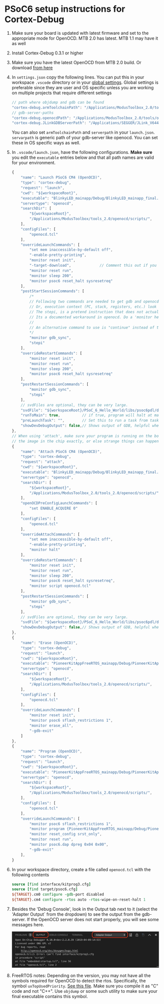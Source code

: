 # PSoC6 setup instructions for Cortex-Debug

1. Make sure your board is updated with latest firmware and set to the appropriate mode for OpenOCD. MTB 2.0 has latest. MTB 1.1 may have it as well
2. Install Cortex-Debug 0.3.1 or higher
3. Make sure you have the latest OpenOCD from MTB 2.0 build. Or download [from here](https://drive.google.com/open?id=1fxMy1w-5lRPW1otD7BurX3ukoxdtVCB_)
4. In `settings.json` copy the following lines. You can put this in your workspace `.vscode` directory or in your [global settings](https://code.visualstudio.com/docs/getstarted/settings#_settings-file-locations). Global settings is preferable since they are user and OS specific unless you are working on multiple projects that require different settings

    ```javascript
    // path where objdump and gdb can be found
    "cortex-debug.armToolchainPath": "/Applications/ModusToolbox_2.0/tools/gcc-7.2.1-1.0/bin/",
    // gdb-server-paths
    "cortex-debug.openocdPath": "/Applications/ModusToolbox_2.0/tools/openocd-2.2/bin/openocd",
    "cortex-debug.JLinkGDBServerPath": "/Applications/SEGGER/JLink_V644a/JLinkGDBServerCLExe",
    ```

    You can also set `armToolchainPath` and `serverpath` in your `launch.json`. `servarpath` is generic path of your gdb-server like openocd. You can set these in OS specific ways as well.

5. In `.vscode/launch.json`, have the following configurations. __Make sure__ you edit the `executable` entries below and that all path names are valid for your environment.

    ```javascript
    {
        "name": "Launch PSoC6 CM4 (OpenOCD)",
        "type": "cortex-debug",
        "request": "launch",
        "cwd": "${workspaceRoot}",
        "executable": "BlinkyLED_mainapp/Debug/BlinkyLED_mainapp_final.elf",
        "servertype": "openocd",
        "searchDir": [
            "${workspaceRoot}",
            "/Applications/ModusToolbox/tools_2.0/openocd/scripts/",
        ],
        "configFiles": [
            "openocd.tcl"
        ],
        "overrideLaunchCommands": [
            "set mem inaccessible-by-default off",
            "-enable-pretty-printing",
            "monitor reset init",
            "-target-download",             // Comment this out if you don't want to reload program
            "monitor reset run",
            "monitor sleep 200",
            "monitor psoc6 reset_halt sysresetreq"
        ],
        "postStartSessionCommands": [
            /*
            // Following two commands are needed to get gdb and openocd and HW all in sync.
            // Or, execution context (PC, stack, registers, etc.) look like they are from before reset.
            // The stepi, is a pretend instruction that does not actually do a stepi, but MUST be done
            // Its a documented workaround in openocd. Do a 'monitor help' to see more info
            //
            // An alternative command to use is "continue" instead of the following two
            */
            "monitor gdb_sync",
            "stepi"
        ],
        "overrideRestartCommands": [
            "monitor reset init",
            "monitor reset run",
            "monitor sleep 200",
            "monitor psoc6 reset_halt sysresetreq"
        ],
        "postRestartSessionCommands": [
            "monitor gdb_sync",
            "stepi"
        ],
        // svdFiles are optional, they can be very large.
        "svdFile": "${workspaceRoot}/PSoC_6_Hello_World/libs/psoc6pdl/devices/svd/psoc6_01.svd",
        "runToMain": true,          // if true, program will halt at main. Not used for a restart
        "preLaunchTask": "",        // Set this to run a task from tasks.json before starting a debug session
        "showDevDebugOutput": false,// Shows output of GDB, helpful when something is not working right
    },
    // When using 'attach', make sure your program is running on the board and that your executable matches
    // the image in the chip exactly, or else strange things can happen with breakpoint, variables, etc.
    {
        "name": "Attach PSoC6 CM4 (OpenOCD)",
        "type": "cortex-debug",
        "request": "attach",
        "cwd": "${workspaceRoot}",
        "executable": "BlinkyLED_mainapp/Debug/BlinkyLED_mainapp_final.elf",
        "servertype": "openocd",
        "searchDir": [
            "${workspaceRoot}",
            "/Applications/ModusToolbox_2.0/tools_2.0/openocd/scripts/",
        ],
        "openOCDPreConfigLaunchCommands": [
            "set ENABLE_ACQUIRE 0"
        ],
        "configFiles": [
            "openocd.tcl"
        ],
        "overrideAttachCommands": [
            "set mem inaccessible-by-default off",
            "-enable-pretty-printing",
            "monitor halt"
        ],
        "overrideRestartCommands": [
            "monitor reset init",
            "monitor reset run",
            "monitor sleep 200",
            "monitor psoc6 reset_halt sysresetreq",
            "monitor script openocd.tcl"
        ],
        "postRestartSessionCommands": [
            "monitor gdb_sync",
            "stepi"
        ],
        // svdFiles are optional, they can be very large.
        "svdFile": "${workspaceRoot}/PSoC_6_Hello_World/libs/psoc6pdl/devices/svd/psoc6_01.svd",
        "showDevDebugOutput": false,// Shows output of GDB, helpful when something is not working right
    },
    {
        "name": "Erase (OpenOCD)",
        "type": "cortex-debug",
        "request": "launch",
        "cwd": "${workspaceRoot}",
        "executable": "PioneerKitAppFreeRTOS_mainapp/Debug/PioneerKitAppFreeRTOS_mainapp_final.elf",
        "servertype": "openocd",
        "searchDir": [
            "${workspaceRoot}",
            "/Applications/ModusToolbox/tools_2.0/openocd/scripts/",
        ],
        "configFiles": [
            "openocd.tcl"
        ],
        "overrideLaunchCommands": [
            "monitor reset init",
            "monitor psoc6 sflash_restrictions 1",
            "monitor erase_all",
            "-gdb-exit"
        ]
    },
    {
        "name": "Program (OpenOCD)",
        "type": "cortex-debug",
        "request": "launch",
        "cwd": "${workspaceRoot}",
        "executable": "PioneerKitAppFreeRTOS_mainapp/Debug/PioneerKitAppFreeRTOS_mainapp_final.elf",
        "servertype": "openocd",
        "searchDir": [
            "${workspaceRoot}",
            "/Applications/ModusToolbox/tools_2.0/openocd/scripts/",
        ],
        "configFiles": [
            "openocd.tcl"
        ],
        "overrideLaunchCommands": [
            "monitor psoc6 sflash_restrictions 1",
            "monitor program {PioneerKitAppFreeRTOS_mainapp/Debug/PioneerKitAppFreeRTOS_mainapp_final.elf}",
            "monitor reset_config srst_only",
            "monitor reset run",
            "monitor psoc6.dap dpreg 0x04 0x00",
            "-gdb-exit"
        ],
    }
    ```

6. In your workspace directory, create a file called `openocd.tcl` with the following contents

    ```tcl
    source [find interface/kitprog3.cfg]
    source [find target/psoc6.cfg]
    ${TARGET}.cm0 configure -gdb-port disabled
    ${TARGET}.cm4 configure -rtos auto -rtos-wipe-on-reset-halt 1
    ```

7. Besides the 'Debug Console', look in the Output tab next to it (select the 'Adapter Output` from the dropdown) to see the output from the gdb-server. If the OpenOCD server does not start properly, you will see some messages here.

    ![Example error](./images/openocd-error.jpg)

8. FreeRTOS notes: Depending on the version, you may not have all the symbols required for OpenOCD to detect the rtos. Specifically, the symbol `uxTopUsedPriority`. [See this file](https://github.com/gnu-mcu-eclipse/openocd/blob/20b0eca0490fbc4f38f69eed8542cb082b354b03/contrib/rtos-helpers/FreeRTOS-openocd.c#L20). Make sure you compile it as "C" code and not "C++". Use `objdump` or some such utility to make sure your final executable contains this symbol.
